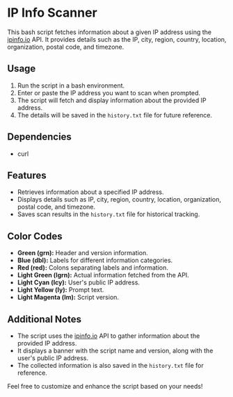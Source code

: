 # IP Info Scanner

This bash script fetches information about a given IP address using the [ipinfo.io](https://ipinfo.io) API. It provides details such as the IP, city, region, country, location, organization, postal code, and timezone.

## Usage

1. Run the script in a bash environment.
2. Enter or paste the IP address you want to scan when prompted.
3. The script will fetch and display information about the provided IP address.
4. The details will be saved in the `history.txt` file for future reference.

## Dependencies

- curl

## Features

- Retrieves information about a specified IP address.
- Displays details such as IP, city, region, country, location, organization, postal code, and timezone.
- Saves scan results in the `history.txt` file for historical tracking.

## Color Codes

- **Green (grn):** Header and version information.
- **Blue (dbl):** Labels for different information categories.
- **Red (red):** Colons separating labels and information.
- **Light Green (lgrn):** Actual information fetched from the API.
- **Light Cyan (lcy):** User's public IP address.
- **Light Yellow (ly):** Prompt text.
- **Light Magenta (lm):** Script version.

## Additional Notes

- The script uses the [ipinfo.io](https://ipinfo.io) API to gather information about the provided IP address.
- It displays a banner with the script name and version, along with the user's public IP address.
- The collected information is also saved in the `history.txt` file for reference.

Feel free to customize and enhance the script based on your needs!
